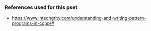 <!-- https://github.com/adam-p/markdown-here/wiki/Markdown-Cheatsheet -->

### References used for this pset
- https://www.intechgrity.com/understanding-and-writing-pattern-programs-in-ccpp/#